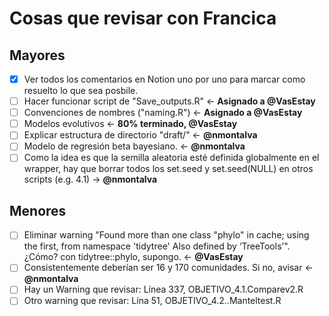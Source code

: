 # Cosas que revisar con Francica

## Mayores

-   [x] Ver todos los comentarios en Notion uno por uno para marcar como resuelto lo que sea posbile.
-   [ ] Hacer funcionar script de "Save_outputs.R" <- **Asignado a @VasEstay**
-   [ ] Convenciones de nombres ("naming.R") <- **Asignado a @VasEstay**
-   [ ] Modelos evolutivos <- **80% terminado, @VasEstay**
-   [ ] Explicar estructura de directorio "draft/" <- **@nmontalva**
-   [ ] Modelo de regresión beta bayesiano. <- **@nmontalva**
-   [ ] Como la idea es que la semilla aleatoria esté definida globalmente en el wrapper, hay que borrar todos los set.seed y set.seed(NULL) en otros scripts (e.g. 4.1) -> **@nmontalva**

## Menores

-   [ ] Eliminar warning "Found more than one class "phylo" in cache; using the first, from namespace 'tidytree' Also defined by ‘TreeTools’". ¿Cómo? con tidytree::phylo, supongo. <- **@VasEstay**
-   [ ] Consistentemente deberían ser 16 y 170 comunidades. Si no, avisar <- **@nmontalva**
-   [ ] Hay un Warning que revisar: Línea 337, OBJETIVO_4.1.Comparev2.R
-   [ ] Otro warning que revisar: Lína 51, OBJETIVO_4.2..Manteltest.R
